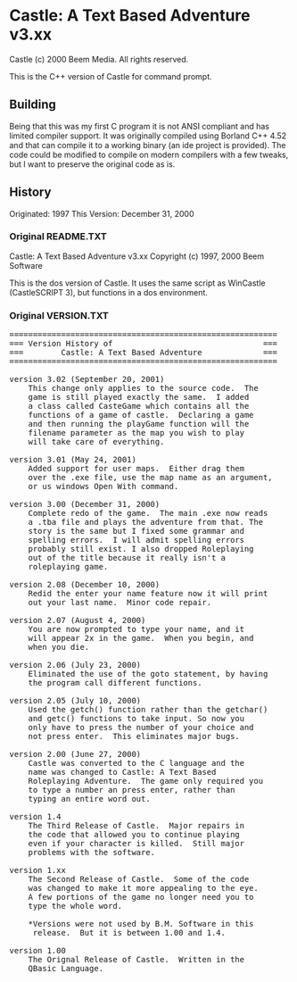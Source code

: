 # Castle: A Text Based Adventure v3.xx
Castle (c) 2000 Beem Media. All rights reserved.

This is the C++ version of Castle for command prompt.

## Building

Being that this was my first C program it is not ANSI compliant and has limited
compiler support. It was originally compiled using Borland C++ 4.52 and that
can compile it to a working binary (an ide project is provided). The code could
be modified to compile on modern compilers with a few tweaks, but I want to
preserve the original code as is.

## History

Originated: 1997
This Version: December 31, 2000

### Original README.TXT
Castle: A Text Based Adventure v3.xx
Copyright (c) 1997, 2000 Beem Software

This is the dos version of Castle.  It uses the same script as WinCastle
(CastleSCRIPT 3), but functions in a dos environment.

### Original VERSION.TXT
<pre>
=========================================================
=== Version History of                                ===
===        Castle: A Text Based Adventure             ===
=========================================================

version 3.02 (September 20, 2001)
	This change only applies to the source code.  The
	game is still played exactly the same.  I added
	a class called CasteGame which contains all the
	functions of a game of castle.  Declaring a game
	and then running the playGame function will the
	filename parameter as the map you wish to play
	will take care of everything.

version 3.01 (May 24, 2001)
	Added support for user maps.  Either drag them
	over the .exe file, use the map name as an argument,
	or us windows Open With command.

version 3.00 (December 31, 2000)
	Complete redo of the game.  The main .exe now reads
	a .tba file and plays the adventure from that. The
	story is the same but I fixed some grammar and
	spelling errors.  I will admit spelling errors
	probably still exist. I also dropped Roleplaying
	out of the title because it really isn't a
	roleplaying game.

version 2.08 (December 10, 2000)
	Redid the enter your name feature now it will print
	out your last name.  Minor code repair.

version 2.07 (August 4, 2000)
	You are now prompted to type your name, and it
	will appear 2x in the game.  When you begin, and
	when you die.

version 2.06 (July 23, 2000)
	Eliminated the use of the goto statement, by having
	the program call different functions.

version 2.05 (July 10, 2000)
	Used the getch() function rather than the getchar()
	and getc() functions to take input. So now you
	only have to press the number of your choice and
	not press enter.  This eliminates major bugs.

version 2.00 (June 27, 2000)
	Castle was converted to the C language and the
	name was changed to Castle: A Text Based
	Roleplaying Adventure.  The game only required you
	to type a number an press enter, rather than
	typing an entire word out.

version 1.4
	The Third Release of Castle.  Major repairs in
	the code that allowed you to continue playing
	even if your character is killed.  Still major
	problems with the software.

version 1.xx
	The Second Release of Castle.  Some of the code
	was changed to make it more appealing to the eye.
	A few portions of the game no longer need you to
	type the whole word.

	*Versions were not used by B.M. Software in this
	 release.  But it is between 1.00 and 1.4.

version 1.00
	The Orignal Release of Castle.  Written in the
	QBasic Language.
</pre>

